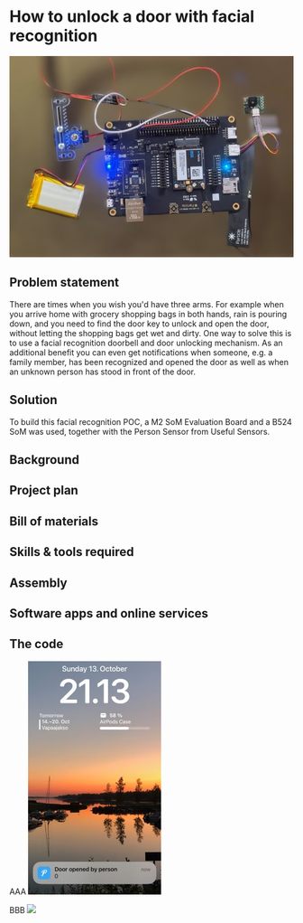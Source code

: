 # How to unlock a door with facial recognition

![](/images/IMG_4443_cropped.jpg)


## Problem statement

There are times when you wish you'd have three arms. For example when you arrive home with grocery shopping bags in both hands, rain is pouring down, and you need to find the door key to unlock and open the door, without letting the shopping bags get wet and dirty. One way to solve this is to use a facial recognition doorbell and door unlocking mechanism. As an additional benefit you can even get notifications when someone, e.g. a family member, has been recognized and opened the door as well as when an unknown person has stood in front of the door.

## Solution

To build this facial recognition POC, a M2 SoM Evaluation Board and a B524 SoM was used, together with the Person Sensor from Useful Sensors.


## Background

## Project plan

## Bill of materials

## Skills & tools required

## Assembly

## Software apps and online services

## The code

AAA
![](/images/IMG_4441_cropped.jpg)

BBB
![](/images/Facial_recognition_door_unlock.gif)
